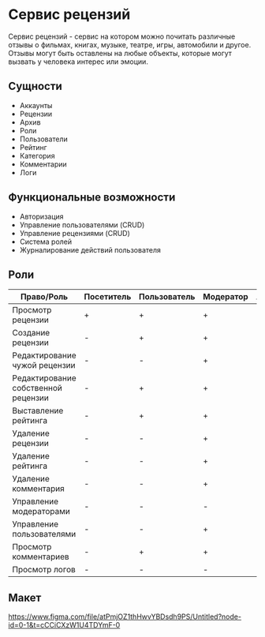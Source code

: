 # Сервис рецензий
Сервис рецензий - сервис на котором можно почитать различные отзывы о фильмах, книгах, музыке, театре, игры, автомобили и другое.
Отзывы могут быть оставлены на любые объекты, которые могут вызвать у человека интерес или эмоции. 

## Сущности

- Аккаунты
- Рецензии
- Архив
- Роли
- Пользователи
- Рейтинг
- Категория
- Комментарии
- Логи


## Функциональные возможности

- Авторизация
- Управление пользователями (CRUD)
- Управление рецензиями (CRUD)
- Система ролей
- Журналирование действий пользователя


## Роли

|   Право/Роль   |Посетитель        | Пользователь | Модератор | Администратор              
|----------------|------------------|--------------|-----------|-------------|
|Просмотр рецензии|+|+|+|+|
|Создание рецензии|-|+|+|+|
|Редактирование чужой рецензии|-|-|+|+|
|Редактирование собственной рецензии|-|+|+|+|
|Выставление рейтинга|-|+|+|+|
|Удаление рецензии|-|-|+|+|
|Удаление рейтинга|-|-|+|+|
|Удаление комментария|-|-|+|+|
|Управление модераторами|-|-|-|+|
|Управление пользователями|-|-|+|+|
|Просмотр комментариев|-|+|+|+|
|Просмотр логов|-|-|-|+|


## Макет  
https://www.figma.com/file/atPmjOZ1thHwvYBDsdh9PS/Untitled?node-id=0-1&t=cCCiCXzW1U4TDYmF-0
